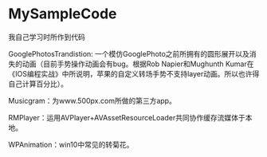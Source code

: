 # MySampleCode

我自己学习时所作到代码

GooglePhotosTrandistion: 一个模仿GooglePhoto之前所拥有的圆形展开以及消失的动画（目前手势操作动画会有bug。根据Rob Napier和Mughunth Kumar在《IOS编程实战》中所说明，苹果的自定义转场手势不支持layer动画。所以也许得自己计算百分比）。

Musicgram：为www.500px.com所做的第三方app。

RMPlayer：运用AVPlayer+AVAssetResourceLoader共同协作缓存流媒体于本地。

WPAnimation：win10中常见的转菊花。
